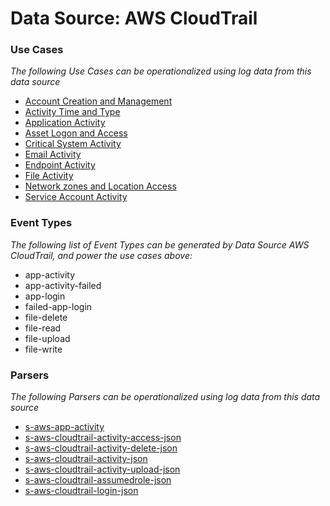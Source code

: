 Data Source: AWS CloudTrail
===========================

### Use Cases

_The following Use Cases can be operationalized using log data from this data source_

* [Account Creation and Management](usecase_account_creation_and_management.md)
* [Activity Time  and Type](usecase_activity_time__and_type.md)
* [Application Activity](usecase_application_activity.md)
* [Asset Logon and Access](usecase_asset_logon_and_access.md)
* [Critical System Activity](usecase_critical_system_activity.md)
* [Email Activity](usecase_email_activity.md)
* [Endpoint Activity](usecase_endpoint_activity.md)
* [File Activity](usecase_file_activity.md)
* [Network zones and Location Access](usecase_network_zones_and_location_access.md)
* [Service Account Activity](usecase_service_account_activity.md)


### Event Types

_The following list of Event Types can be generated by Data Source AWS CloudTrail, and power the use cases above:_

- app-activity
- app-activity-failed
- app-login
- failed-app-login
- file-delete
- file-read
- file-upload
- file-write


### Parsers

_The following Parsers can be operationalized using log data from this data source_

* [s-aws-app-activity](parserContent_s-aws-app-activity.md)
* [s-aws-cloudtrail-activity-access-json](parserContent_s-aws-cloudtrail-activity-access-json.md)
* [s-aws-cloudtrail-activity-delete-json](parserContent_s-aws-cloudtrail-activity-delete-json.md)
* [s-aws-cloudtrail-activity-json](parserContent_s-aws-cloudtrail-activity-json.md)
* [s-aws-cloudtrail-activity-upload-json](parserContent_s-aws-cloudtrail-activity-upload-json.md)
* [s-aws-cloudtrail-assumedrole-json](parserContent_s-aws-cloudtrail-assumedrole-json.md)
* [s-aws-cloudtrail-login-json](parserContent_s-aws-cloudtrail-login-json.md)

